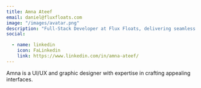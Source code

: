 ```yaml
---
title: Amna Ateef
email: daniel@fluxfloats.com
image: "/images/avatar.png"
description: "Full-Stack Developer at Flux Floats, delivering seamless integration between frontend and backend technologies."
social:

  - name: linkedin
    icon: FaLinkedin
    link: https://www.linkedin.com/in/amna-ateef/
---
```


Amna is a UI/UX and graphic designer with expertise in crafting appealing interfaces.